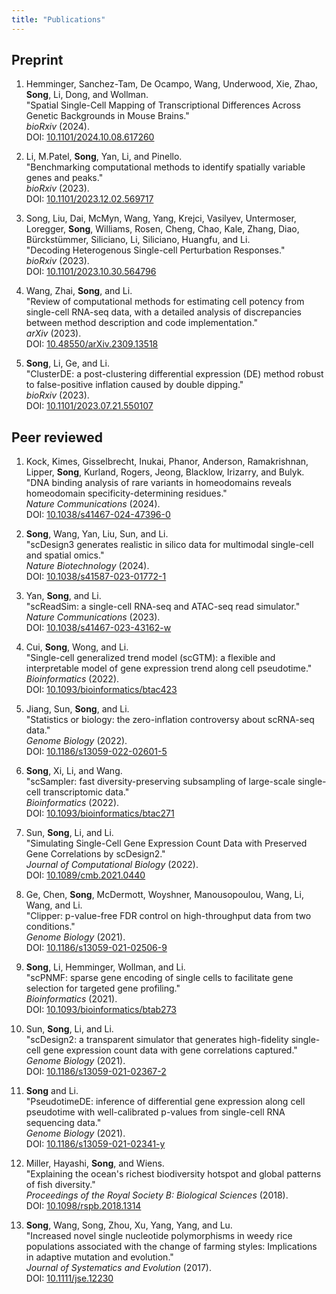 ```yaml
---
title: "Publications"
---
```


## Preprint

1. Hemminger, Sanchez-Tam, De Ocampo, Wang, Underwood, Xie, Zhao, **Song**, Li, Dong, and Wollman.  
   "Spatial Single-Cell Mapping of Transcriptional Differences Across Genetic Backgrounds in Mouse Brains."  
   *bioRxiv* (2024).  
   DOI: [10.1101/2024.10.08.617260](https://doi.org/10.1101/2024.10.08.617260)

2. Li, M.Patel, **Song**, Yan, Li, and Pinello.  
   "Benchmarking computational methods to identify spatially variable genes and peaks."  
   *bioRxiv* (2023).  
   DOI: [10.1101/2023.12.02.569717](https://doi.org/10.1101/2023.12.02.569717)

3. Song, Liu, Dai, McMyn, Wang, Yang, Krejci, Vasilyev, Untermoser, Loregger, **Song**, Williams, Rosen, Cheng, Chao, Kale, Zhang, Diao, Bürckstümmer, Siliciano, Li, Siliciano, Huangfu, and Li.  
   "Decoding Heterogenous Single-cell Perturbation Responses."  
   *bioRxiv* (2023).  
   DOI: [10.1101/2023.10.30.564796](https://doi.org/10.1101/2023.10.30.564796)

4. Wang, Zhai, **Song**, and Li.  
   "Review of computational methods for estimating cell potency from single-cell RNA-seq data, with a detailed analysis of discrepancies between method description and code implementation."  
   *arXiv* (2023).  
   DOI: [10.48550/arXiv.2309.13518](https://doi.org/10.48550/arXiv.2309.13518)

5. **Song**, Li, Ge, and Li.  
   "ClusterDE: a post-clustering differential expression (DE) method robust to false-positive inflation caused by double dipping."  
   *bioRxiv* (2023).  
   DOI: [10.1101/2023.07.21.550107](https://doi.org/10.1101/2023.07.21.550107)


## Peer reviewed

1. Kock, Kimes, Gisselbrecht, Inukai, Phanor, Anderson, Ramakrishnan, Lipper, **Song**, Kurland, Rogers, Jeong, Blacklow, Irizarry, and Bulyk.  
   "DNA binding analysis of rare variants in homeodomains reveals homeodomain specificity-determining residues."  
   *Nature Communications* (2024).  
   DOI: [10.1038/s41467-024-47396-0](https://doi.org/10.1038/s41467-024-47396-0)

2. **Song**, Wang, Yan, Liu, Sun, and Li.  
   "scDesign3 generates realistic in silico data for multimodal single-cell and spatial omics."  
   *Nature Biotechnology* (2024).  
   DOI: [10.1038/s41587-023-01772-1](https://doi.org/10.1038/s41587-023-01772-1)

3. Yan, **Song**, and Li.  
   "scReadSim: a single-cell RNA-seq and ATAC-seq read simulator."  
   *Nature Communications* (2023).  
   DOI: [10.1038/s41467-023-43162-w](https://doi.org/10.1038/s41467-023-43162-w)

4. Cui, **Song**, Wong, and Li.  
   "Single-cell generalized trend model (scGTM): a flexible and interpretable model of gene expression trend along cell pseudotime."  
   *Bioinformatics* (2022).  
   DOI: [10.1093/bioinformatics/btac423](https://doi.org/10.1093/bioinformatics/btac423)

5. Jiang, Sun, **Song**, and Li.  
   "Statistics or biology: the zero-inflation controversy about scRNA-seq data."  
   *Genome Biology* (2022).  
   DOI: [10.1186/s13059-022-02601-5](https://doi.org/10.1186/s13059-022-02601-5)

6. **Song**, Xi, Li, and Wang.  
   "scSampler: fast diversity-preserving subsampling of large-scale single-cell transcriptomic data."  
   *Bioinformatics* (2022).  
   DOI: [10.1093/bioinformatics/btac271](https://doi.org/10.1093/bioinformatics/btac271)

7. Sun, **Song**, Li, and Li.  
   "Simulating Single-Cell Gene Expression Count Data with Preserved Gene Correlations by scDesign2."  
   *Journal of Computational Biology* (2022).  
   DOI: [10.1089/cmb.2021.0440](https://doi.org/10.1089/cmb.2021.0440)

8. Ge, Chen, **Song**, McDermott, Woyshner, Manousopoulou, Wang, Li, Wang, and Li.  
   "Clipper: p-value-free FDR control on high-throughput data from two conditions."  
   *Genome Biology* (2021).  
   DOI: [10.1186/s13059-021-02506-9](https://doi.org/10.1186/s13059-021-02506-9)

9. **Song**, Li, Hemminger, Wollman, and Li.  
   "scPNMF: sparse gene encoding of single cells to facilitate gene selection for targeted gene profiling."  
   *Bioinformatics* (2021).  
   DOI: [10.1093/bioinformatics/btab273](https://doi.org/10.1093/bioinformatics/btab273)

10. Sun, **Song**, Li, and Li.  
    "scDesign2: a transparent simulator that generates high-fidelity single-cell gene expression count data with gene correlations captured."  
    *Genome Biology* (2021).  
    DOI: [10.1186/s13059-021-02367-2](https://doi.org/10.1186/s13059-021-02367-2)

11. **Song** and Li.  
    "PseudotimeDE: inference of differential gene expression along cell pseudotime with well-calibrated p-values from single-cell RNA sequencing data."  
    *Genome Biology* (2021).  
    DOI: [10.1186/s13059-021-02341-y](https://doi.org/10.1186/s13059-021-02341-y)

12. Miller, Hayashi, **Song**, and Wiens.  
    "Explaining the ocean's richest biodiversity hotspot and global patterns of fish diversity."  
    *Proceedings of the Royal Society B: Biological Sciences* (2018).  
    DOI: [10.1098/rspb.2018.1314](https://doi.org/10.1098/rspb.2018.1314)

13. **Song**, Wang, Song, Zhou, Xu, Yang, Yang, and Lu.  
    "Increased novel single nucleotide polymorphisms in weedy rice populations associated with the change of farming styles: Implications in adaptive mutation and evolution."  
    *Journal of Systematics and Evolution* (2017).  
    DOI: [10.1111/jse.12230](https://doi.org/10.1111/jse.12230)
